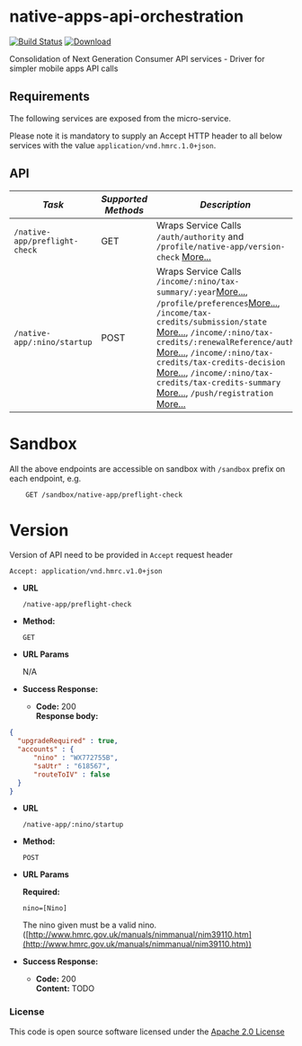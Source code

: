 # native-apps-api-orchestration

[![Build Status](https://travis-ci.org/hmrc/native-apps-api-orchestration.svg?branch=master)](https://travis-ci.org/hmrc/native-apps-api-orchestration) [ ![Download](https://api.bintray.com/packages/hmrc/releases/native-apps-api-orchestration/images/download.svg) ](https://bintray.com/hmrc/releases/native-apps-api-orchestration/_latestVersion)

Consolidation of Next Generation Consumer API services - Driver for simpler mobile apps API calls

Requirements
------------

The following services are exposed from the micro-service.

Please note it is mandatory to supply an Accept HTTP header to all below services with the value ```application/vnd.hmrc.1.0+json```.


API
---

| *Task* | *Supported Methods* | *Description* |
|--------|----|----|
| ```/native-app/preflight-check``` | GET | Wraps Service Calls ```/auth/authority``` and ```/profile/native-app/version-check``` [More...](https://github.com/hmrc/customer-profile/blob/master/docs/versionCheck.md) |
| ```/native-app/:nino/startup``` | POST | Wraps Service Calls ```/income/:nino/tax-summary/:year```[More...](https://github.com/hmrc/personal-income/blob/master/docs/tax-summary.md), ```/profile/preferences```[More...](https://github.com/hmrc/customer-profile/blob/master/docs/preferences.md), ```/income/tax-credits/submission/state``` [More...](https://github.com/hmrc/personal-income/blob/master/docs/tax-credits-submission-state.md), ```/income/:nino/tax-credits/:renewalReference/auth``` [More...](https://github.com/hmrc/personal-income/blob/master/docs/authenticate.md), ```/income/:nino/tax-credits/tax-credits-decision``` [More...](https://github.com/hmrc/personal-income/blob/master/docs/tax-credits-decision.md), ```/income/:nino/tax-credits/tax-credits-summary``` [More...](https://github.com/hmrc/personal-income/blob/master/docs/tax-credits-summary.md), ```/push/registration``` [More...](https://github.com/hmrc/push-registration/blob/master/docs/registration.md) |

# Sandbox
All the above endpoints are accessible on sandbox with `/sandbox` prefix on each endpoint, e.g.
```
    GET /sandbox/native-app/preflight-check
```

# Version
Version of API need to be provided in `Accept` request header
```
Accept: application/vnd.hmrc.v1.0+json
```


* **URL**

  `/native-app/preflight-check`

* **Method:**

  `GET`

*  **URL Params**

   N/A

* **Success Response:**

  * **Code:** 200 <br />
    **Response body:**

```json
{
  "upgradeRequired" : true,
  "accounts" : {
      "nino" : "WX772755B",
      "saUtr" : "618567",
      "routeToIV" : false
  }
}
```


* **URL**

  `/native-app/:nino/startup`

* **Method:**
  
  `POST`
  
*  **URL Params**

   **Required:**
 
   `nino=[Nino]`
   
   The nino given must be a valid nino. ([http://www.hmrc.gov.uk/manuals/nimmanual/nim39110.htm](http://www.hmrc.gov.uk/manuals/nimmanual/nim39110.htm))

* **Success Response:**

  * **Code:** 200 <br />
    **Content:** 
        TODO

### License

This code is open source software licensed under the [Apache 2.0 License]("http://www.apache.org/licenses/LICENSE-2.0.html")
